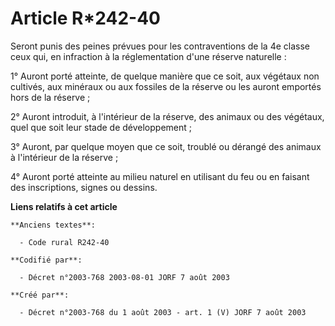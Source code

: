 # Article R*242-40

Seront punis des peines prévues pour les contraventions de la 4e classe ceux qui, en infraction à la réglementation d'une
réserve naturelle :

1° Auront porté atteinte, de quelque manière que ce soit, aux végétaux non cultivés, aux minéraux ou aux fossiles de la
réserve ou les auront emportés hors de la réserve ;

2° Auront introduit, à l'intérieur de la réserve, des animaux ou des végétaux, quel que soit leur stade de développement ;

3° Auront, par quelque moyen que ce soit, troublé ou dérangé des animaux à l'intérieur de la réserve ;

4° Auront porté atteinte au milieu naturel en utilisant du feu ou en faisant des inscriptions, signes ou dessins.

**Liens relatifs à cet article**

	**Anciens textes**:

	  - Code rural R242-40

	**Codifié par**:

	  - Décret n°2003-768 2003-08-01 JORF 7 août 2003

	**Créé par**:

	  - Décret n°2003-768 du 1 août 2003 - art. 1 (V) JORF 7 août 2003
